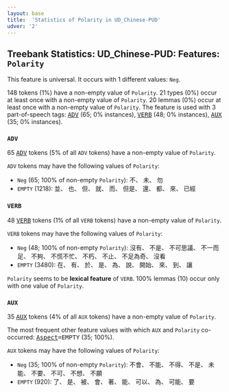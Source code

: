 ```yaml
---
layout: base
title:  'Statistics of Polarity in UD_Chinese-PUD'
udver: '2'
---
```


## Treebank Statistics: UD_Chinese-PUD: Features: `Polarity`

This feature is universal.
It occurs with 1 different values: `Neg`.

148 tokens (1%) have a non-empty value of `Polarity`.
21 types (0%) occur at least once with a non-empty value of `Polarity`.
20 lemmas (0%) occur at least once with a non-empty value of `Polarity`.
The feature is used with 3 part-of-speech tags: <tt><a href="zh_pud-pos-ADV.html">ADV</a></tt> (65; 0% instances), <tt><a href="zh_pud-pos-VERB.html">VERB</a></tt> (48; 0% instances), <tt><a href="zh_pud-pos-AUX.html">AUX</a></tt> (35; 0% instances).

### `ADV`

65 <tt><a href="zh_pud-pos-ADV.html">ADV</a></tt> tokens (5% of all `ADV` tokens) have a non-empty value of `Polarity`.

`ADV` tokens may have the following values of `Polarity`:

* `Neg` (65; 100% of non-empty `Polarity`): 不、 未、 勿
* `EMPTY` (1218): 並、 也、 但、 就、 而、 但是、 還、 都、 來、 已經

### `VERB`

48 <tt><a href="zh_pud-pos-VERB.html">VERB</a></tt> tokens (1% of all `VERB` tokens) have a non-empty value of `Polarity`.

`VERB` tokens may have the following values of `Polarity`:

* `Neg` (48; 100% of non-empty `Polarity`): 沒有、 不是、 不可思議、 不一而足、 不夠、 不慌不忙、 不朽、 不止、 不足為奇、 沒看
* `EMPTY` (3480): 在、 有、 於、 是、 為、 說、 開始、 來、 到、 讓

`Polarity` seems to be **lexical feature** of `VERB`. 100% lemmas (10) occur only with one value of `Polarity`.

### `AUX`

35 <tt><a href="zh_pud-pos-AUX.html">AUX</a></tt> tokens (4% of all `AUX` tokens) have a non-empty value of `Polarity`.

The most frequent other feature values with which `AUX` and `Polarity` co-occurred: <tt><a href="zh_pud-feat-Aspect.html">Aspect</a></tt><tt>=EMPTY</tt> (35; 100%).

`AUX` tokens may have the following values of `Polarity`:

* `Neg` (35; 100% of non-empty `Polarity`): 不會、 不能、 不得、 不是、 未能、 不要、 不可、 不想、 不願
* `EMPTY` (920): 了、 是、 被、 會、 著、 能、 可以、 為、 可能、 要

